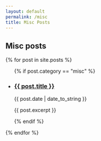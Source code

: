 ```yaml
---
layout: default
permalink: /misc
title: Misc Posts
---
```


## Misc posts

{% for post in site.posts %}
  <ul>
  {% if post.category == "misc" %}
    <li>
      <h3><a href="{{ post.url }}">{{ post.title }}</a></h3>
      <p>{{ post.date | date_to_string }}</p>
      <p>{{ post.excerpt }}</p>
    </li>
  {% endif %}
  </ul>
{% endfor %}
